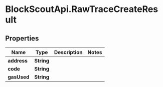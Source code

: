 # BlockScoutApi.RawTraceCreateResult

## Properties
Name | Type | Description | Notes
------------ | ------------- | ------------- | -------------
**address** | **String** |  | 
**code** | **String** |  | 
**gasUsed** | **String** |  | 
